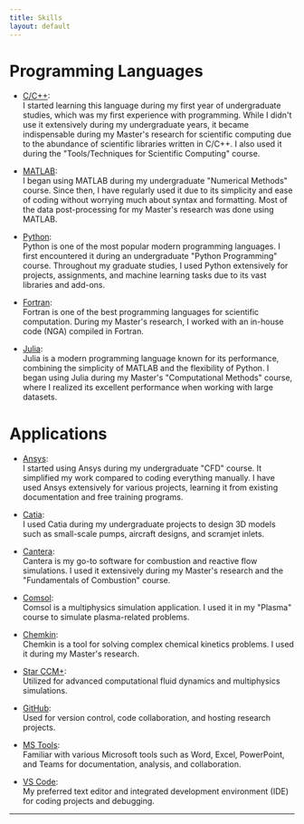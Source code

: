 ```yaml
---
title: Skills
layout: default
---
```


# Programming Languages

- [C/C++](https://www.cprogramming.com/):  
  I started learning this language during my first year of undergraduate studies, which was my first experience with programming. While I didn't use it extensively during my undergraduate years, it became indispensable during my Master's research for scientific computing due to the abundance of scientific libraries written in C/C++. I also used it during the "Tools/Techniques for Scientific Computing" course.

- [MATLAB](https://www.mathworks.com/products/matlab.html):  
  I began using MATLAB during my undergraduate "Numerical Methods" course. Since then, I have regularly used it due to its simplicity and ease of coding without worrying much about syntax and formatting. Most of the data post-processing for my Master's research was done using MATLAB.

- [Python](https://www.python.org/):  
  Python is one of the most popular modern programming languages. I first encountered it during an undergraduate "Python Programming" course. Throughout my graduate studies, I used Python extensively for projects, assignments, and machine learning tasks due to its vast libraries and add-ons.

- [Fortran](https://fortran-lang.org/):  
  Fortran is one of the best programming languages for scientific computation. During my Master's research, I worked with an in-house code (NGA) compiled in Fortran.

- [Julia](https://julialang.org/):  
  Julia is a modern programming language known for its performance, combining the simplicity of MATLAB and the flexibility of Python. I began using Julia during my Master's "Computational Methods" course, where I realized its excellent performance when working with large datasets.

# Applications

- [Ansys](https://www.ansys.com/):  
  I started using Ansys during my undergraduate "CFD" course. It simplified my work compared to coding everything manually. I have used Ansys extensively for various projects, learning it from existing documentation and free training programs.

- [Catia](https://www.3ds.com/products/catia):  
  I used Catia during my undergraduate projects to design 3D models such as small-scale pumps, aircraft designs, and scramjet inlets.

- [Cantera](https://cantera.org/):  
  Cantera is my go-to software for combustion and reactive flow simulations. I used it extensively during my Master's research and the "Fundamentals of Combustion" course.

- [Comsol](https://www.comsol.com/):  
  Comsol is a multiphysics simulation application. I used it in my "Plasma" course to simulate plasma-related problems.

- [Chemkin](https://en.wikipedia.org/wiki/CHEMKIN):  
  Chemkin is a tool for solving complex chemical kinetics problems. I used it during my Master's research.

- [Star CCM+](https://plm.sw.siemens.com/en-US/simcenter/fluids-thermal-simulation/star-ccm/?srsltid=AfmBOoqzp3ZCxDm6IsgJDOIQ7TK7_xJDEZV2rjzH_Y1hL9XbkobadI0S):  
  Utilized for advanced computational fluid dynamics and multiphysics simulations.

- [GitHub](https://github.com/):  
  Used for version control, code collaboration, and hosting research projects.

- [MS Tools](https://www.microsoft.com/en-us/microsoft-365/products-apps-services):  
  Familiar with various Microsoft tools such as Word, Excel, PowerPoint, and Teams for documentation, analysis, and collaboration.

- [VS Code](https://code.visualstudio.com/):  
  My preferred text editor and integrated development environment (IDE) for coding projects and debugging.

---
